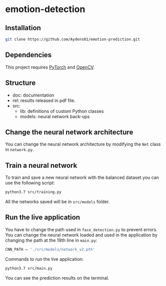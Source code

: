 # emotion-detection

## Installation

```sh
git clone https://github.com/Aydens01/emotion-prediction.git
```

## Dependencies

This project requires [PyTorch](https://pytorch.org/) and [OpenCV](https://docs.opencv.org/3.4/da/df6/tutorial_py_table_of_contents_setup.html).

## Structure

* doc: documentation
* rel: results released in pdf file.
* src:
  * lib: definitions of custom Python classes
  * models: neural network back-ups

## Change the neural network architecture

You can change the neural network architecture by modifying the `Net` class in `network.py`.

## Train a neural network

To train and save a new neural network with the balanced dataset you can use the following script:

```sh
python3.7 src/training.py
```

All the networks saved will be in `src/models` folder.

## Run the live application

You have to change the path used in `face_detection.py` to prevent errors.
You can change the neural network loaded and used in the application by changing the path at the 19th line in `main.py`:

```py
CNN_PATH = './src/models/network_v2.pth'
```

Commands to run the live application:

```sh
python3.7 src/main.py
```

You can see the prediction results on the terminal.
